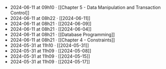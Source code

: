 - 2024-06-11 at 09h10 · [[Chapter 5 - Data Manipulation and Transaction Control]]
- 2024-06-11 at 08h22 · [[2024-06-11]]
- 2024-06-11 at 08h21 · [[2024-06-09]]
- 2024-06-11 at 08h21 · [[2024-06-04]]
- 2024-06-11 at 08h21 · [[Database Programming]]
- 2024-06-11 at 08h21 · [[Chapter 4 - Constraints]]
- 2024-05-31 at 11h10 · [[2024-05-31]]
- 2024-05-31 at 11h09 · [[2024-05-08]]
- 2024-05-31 at 11h09 · [[2024-05-15]]
- 2024-05-31 at 11h09 · [[2024-05-17]]
